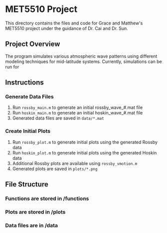 # MET5510 Project

This directory contains the files and code for Grace and Matthew's MET5510 project under the guidance of Dr. Cai and Dr. Sun.

## Project Overview
The program simulates various atmospheric wave patterns using different modeling techniques for mid-latitude systems. Currently, simulations can be run for 

## Instructions
### Generate Data Files
1. Run `rossby_main.m` to generate an initial rossby_wave_#.mat file
2. Run `hoskin_main.m` to generate an initial hoskin_wave_#.mat file
3. Generated data files are saved in `data/*.mat`

### Create Initial Plots
1. Run `rossby_plot.m` to generate initial plots using the generated Rossby data
2. Run `hoskin_plot.m` to generate initial plots using the generated Hoskin data
3. Additional Rossby plots are available using `rossby_vmotion.m`
4. Generated plots are saved in `plots/*.png`

## File Structure
### Functions are stored in /functions
### Plots are stored in /plots
### Data files are in /data


